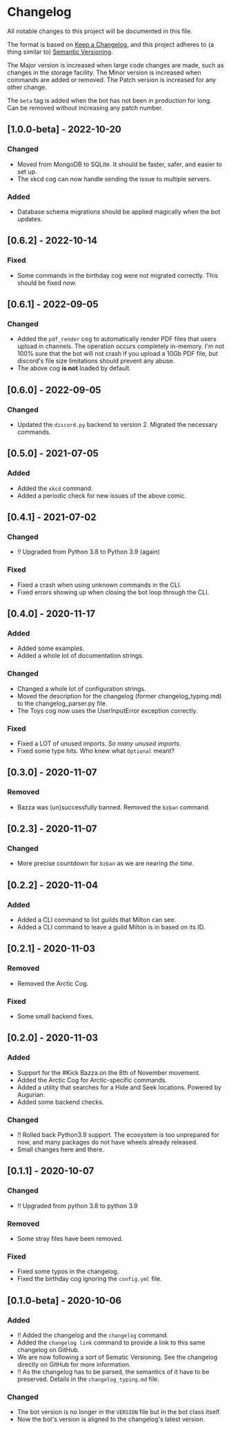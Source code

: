 # Changelog
All notable changes to this project will be documented in this file.

The format is based on [Keep a Changelog](https://keepachangelog.com/en/1.0.0/),
and this project adheres to (a thing similar to) [Semantic Versioning](https://semver.org/spec/v2.0.0.html).

The Major version is increased when large code changes are made, such as changes in the storage facility.
The Minor version is increased when commands are added or removed.
The Patch version is increased for any other change.

The `beta` tag is added when the bot has not been in production for long. Can be removed without increasing any patch number.

## [1.0.0-beta] - 2022-10-20
### Changed
- Moved from MongoDB to SQLite. It should be faster, safer, and easier to set up.
- The xkcd cog can now handle sending the issue to multiple servers.
### Added
- Database schema migrations should be applied magically when the bot updates.


## [0.6.2] - 2022-10-14
### Fixed
- Some commands in the birthday cog were not migrated correctly. This should be fixed now.


## [0.6.1] - 2022-09-05
### Changed
- Added the `pdf_render` cog to automatically render PDF files that users upload in channels. The operation occurs completely in-memory. I'm not 100% sure that the bot will not crash if you upload a 10Gb PDF file, but discord's file size limitations should prevent any abuse.
- The above cog **is not** loaded by default.


## [0.6.0] - 2022-09-05
### Changed
- Updated the `discord.py` backend to version 2. Migrated the necessary commands.


## [0.5.0] - 2021-07-05
### Added
- Added the `xkcd` command.
- Added a periodic check for new issues of the above comic.


## [0.4.1] - 2021-07-02
### Changed
- !! Upgraded from Python 3.8 to Python 3.9 (again)
### Fixed
- Fixed a crash when using unknown commands in the CLI.
- Fixed errors showing up when closing the bot loop through the CLI.


## [0.4.0] - 2020-11-17
### Added
- Added some examples.
- Added a whole lot of documentation strings.

### Changed
- Changed a whole lot of configuration strings.
- Moved the description for the changelog (former changelog_typing.md) to the changelog_parser.py file.
- The Toys cog now uses the UserInputError exception correctly.

### Fixed
- Fixed a LOT of unused imports. *So many unused imports*.
- Fixed some type hits. Who knew what `Optional` meant?


## [0.3.0] - 2020-11-07
### Removed
- Bazza was (un)successfully banned. Removed the `bzban` command.


## [0.2.3] - 2020-11-07
### Changed
- More precise countdown for `bzban` as we are nearing *the time*.


## [0.2.2] - 2020-11-04
### Added
- Added a CLI command to list guilds that Milton can see.
- Added a CLI command to leave a guild Milton is in based on its ID.


## [0.2.1] - 2020-11-03
### Removed
- Removed the Arctic Cog.

### Fixed
- Some small backend fixes.


## [0.2.0] - 2020-11-03
### Added
- Support for the #Kick Bazza on the 8th of November movement.
- Added the Arctic Cog for Arctic-specific commands.
- Added a utility that searches for a Hide and Seek locations. Powered by Augurian.
- Added some backend checks.

### Changed
- !! Rolled back Python3.9 support. The ecosystem is too unprepared for now, and many packages do not have wheels already released.
- Small changes here and there.

## [0.1.1] - 2020-10-07
### Changed
- !! Upgraded from python 3.8 to python 3.9

### Removed
- Some stray files have been removed.

### Fixed
- Fixed some typos in the changelog.
- Fixed the birthday cog ignoring the `config.yml` file.


## [0.1.0-beta] - 2020-10-06
### Added
- !! Added the changelog and the `changelog` command.
- Added the `changelog link` command to provide a link to this same changelog on GitHub.
- We are now following a sort of Sematic Versioning. See the changelog directly on GitHub for more information.
- !! As the changelog has to be parsed, the semantics of it have to be preserved. Details in the `changelog_typing.md` file.

### Changed
- The bot version is no longer in the `VERSION` file but in the bot class itself.
- Now the bot's version is aligned to the changelog's latest version.
